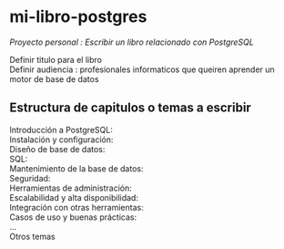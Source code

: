 # mi-libro-postgres
*Proyecto personal : Escribir un libro relacionado con PostgreSQL*

Definir titulo para el libro <br>
Definir audiencia : profesionales informaticos que queiren aprender un motor de base de datos <br>

## Estructura de capitulos o temas a escribir

Introducción a PostgreSQL: <br>
Instalación y configuración: <br>
Diseño de base de datos: <br>
SQL: <br>
Mantenimiento de la base de datos: <br> 
Seguridad: <br>
Herramientas de administración: <br>
Escalabilidad y alta disponibilidad: <br> 
Integración con otras herramientas: <br>
Casos de uso y buenas prácticas: <br>
... <br>
Otros temas <br>
